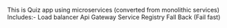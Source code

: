 This is Quiz app using microservices (converted from monolithic services)
Includes:-
Load balancer
Api Gateway
Service Registry 
Fall Back (Fail fast)
